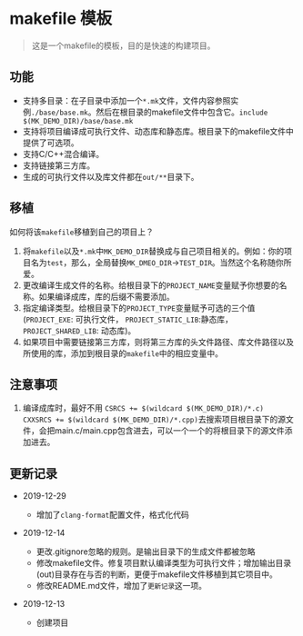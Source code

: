 # makefile 模板

> 这是一个makefile的模板，目的是快速的构建项目。

## 功能

+ 支持多目录：在子目录中添加一个`*.mk`文件，文件内容参照实例`./base/base.mk`。然后在根目录的makefile文件中包含它。`include $(MK_DEMO_DIR)/base/base.mk`
+ 支持将项目编译成可执行文件、动态库和静态库。根目录下的makefile文件中提供了可选项。
+ 支持C/C++混合编译。
+ 支持链接第三方库。
+ 生成的可执行文件以及库文件都在`out/**`目录下。

## 移植

如何将该`makefile`移植到自己的项目上？

1. 将`makefile`以及`*.mk`中`MK_DEMO_DIR`替换成与自己项目相关的。例如：你的项目名为`test`，那么，全局替换`MK_DMEO_DIR`->`TEST_DIR`。当然这个名称随你所爱。
2. 更改编译生成文件的名称。给根目录下的`PROJECT_NAME`变量赋予你想要的名称。如果编译成库，库的后缀不需要添加。
3. 指定编译类型。给根目录下的`PROJECT_TYPE`变量赋予可选的三个值(`PROJECT_EXE`: 可执行文件， `PROJECT_STATIC_LIB`:静态库，`PROJECT_SHARED_LIB`: 动态库)。
4. 如果项目中需要链接第三方库，则将第三方库的头文件路径、库文件路径以及所使用的库，添加到根目录的`makefile`中的相应变量中。

## 注意事项

1. 编译成库时，最好不用
`CSRCS += $(wildcard $(MK_DEMO_DIR)/*.c) CXXSRCS += $(wildcard $(MK_DEMO_DIR)/*.cpp)`去搜索项目根目录下的源文件，会把main.c/main.cpp包含进去，可以一个一个的将根目录下的源文件添加进去。

## 更新记录

+ 2019-12-29
  + 增加了`clang-format`配置文件，格式化代码

+ 2019-12-14
  + 更改.gitignore忽略的规则。是输出目录下的生成文件都被忽略
  + 修改makefile文件。修复项目默认编译类型为可执行文件；增加输出目录(out)目录存在与否的判断，更便于makefile文件移植到其它项目中。
  + 修改README.md文件，增加了`更新记录`这一项。

+ 2019-12-13
  + 创建项目
